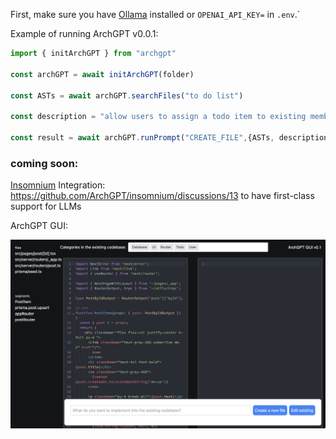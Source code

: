 First, make sure you have [Ollama](https://ollama.ai/) installed or `OPENAI_API_KEY=` in `.env`.`

Example of running ArchGPT v0.0.1: 

```typescript
import { initArchGPT } from "archgpt"

const archGPT = await initArchGPT(folder)

const ASTs = await archGPT.searchFiles("to do list")

const description = "allow users to assign a todo item to existing members in a team"

const result = await archGPT.runPrompt("CREATE_FILE",{ASTs, description,llm: "GPT4"})
```



### coming soon: 

[Insomnium](https://github.com/ArchGPT/insomnium/) Integration: https://github.com/ArchGPT/insomnium/discussions/13 to have first-class support for LLMs

ArchGPT GUI: 

![HN](https://github.com/ArchGPT/ArchGPT/blob/main/gui.png?raw=true)

